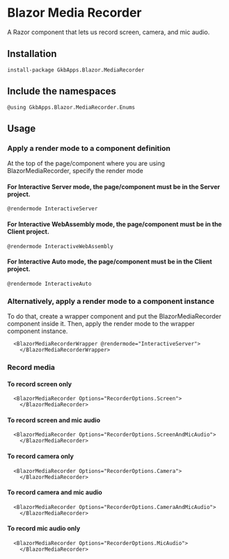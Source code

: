 # Blazor Media Recorder

A Razor component that lets us record screen, camera, and mic audio.

## Installation

```
install-package GkbApps.Blazor.MediaRecorder
```

## Include the namespaces

```
@using GkbApps.Blazor.MediaRecorder.Enums
```

## Usage

### Apply a render mode to a component definition

At the top of the page/component where you are using BlazorMediaRecorder, specify the render mode

#### For Interactive Server mode, the page/component must be in the Server project.

```
@rendermode InteractiveServer
```

#### For Interactive WebAssembly mode, the page/component must be in the Client project.

```
@rendermode InteractiveWebAssembly
```

#### For Interactive Auto mode, the page/component must be in the Client project.

```
@rendermode InteractiveAuto
```

### Alternatively, apply a render mode to a component instance

To do that, create a wrapper component and put the BlazorMediaRecorder component inside it.
Then, apply the render mode to the wrapper component instance.

```
  <BlazorMediaRecorderWrapper @rendermode="InteractiveServer">
    </BlazorMediaRecorderWrapper>
```

### Record media

#### To record screen only

```
  <BlazorMediaRecorder Options="RecorderOptions.Screen">
    </BlazorMediaRecorder>
```

#### To record screen and mic audio

```
  <BlazorMediaRecorder Options="RecorderOptions.ScreenAndMicAudio">
    </BlazorMediaRecorder>
```

#### To record camera only

```
  <BlazorMediaRecorder Options="RecorderOptions.Camera">
    </BlazorMediaRecorder>
```

#### To record camera and mic audio

```
  <BlazorMediaRecorder Options="RecorderOptions.CameraAndMicAudio">
    </BlazorMediaRecorder>
```

#### To record mic audio only

```
  <BlazorMediaRecorder Options="RecorderOptions.MicAudio">
    </BlazorMediaRecorder>
```

